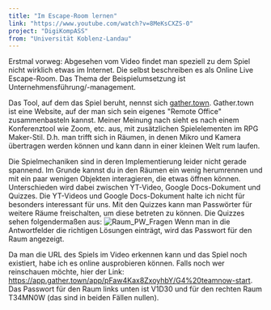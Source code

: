 ```yaml
---
title: "Im Escape-Room lernen"
link: "https://www.youtube.com/watch?v=8MeKsCXZS-0"
project: "DigiKompASS"
from: "Universität Koblenz-Landau"
---
```


Erstmal vorweg: Abgesehen vom Video findet man speziell zu dem Spiel nicht wirklich etwas im Internet. Die selbst beschreiben es als Online Live Escape-Room. Das Thema der Beispielumsetzung ist Unternehmensführung/-management.

Das Tool, auf dem das Spiel beruht, nennst sich [gather.town](https://www.gather.town/features). Gather.town ist eine Website, auf der man sich sein eigenes "Remote Office" zusammenbasteln kannst. Meiner Meinung nach sieht es nach einem Konferenztool wie Zoom, etc. aus, mit zusätzlichen Spielelementen im RPG Maker-Stil. D.h. man trifft sich in Räumen, in denen Mikro und Kamera übertragen werden können und kann dann in einer kleinen Welt rum laufen.

Die Spielmechaniken sind in deren Implementierung leider nicht gerade spannend. Im Grunde kannst du in den Räumen ein wenig herumrennen und mit ein paar wenigen Objekten interagieren, die etwas öffnen können. Unterschieden wird dabei zwischen YT-Video, Google Docs-Dokument und Quizzes. Die YT-Videos und Google Docs-Dokument halte ich nicht für besonders interessant für uns. Mit den Quizzes kann man Passwörter für weitere Räume freischalten, um diese betreten zu können. Die Quizzes sehen folgendermaßen aus:
![Raum_PW_Fragen](https://user-images.githubusercontent.com/32961997/235739360-fed0cb50-f127-4e34-a253-be24c8df02e2.png)
Wenn man in die Antwortfelder die richtigen Lösungen einträgt, wird das Passwort für den Raum angezeigt.

Da man die URL des Spiels im Video erkennen kann und das Spiel noch existiert, habe ich es online ausprobieren können. Falls noch wer reinschauen möchte, hier der Link: https://app.gather.town/app/pFaw4Kax8ZxoyhbY/G4%20teamnow-start. Das Passwort für den Raum links unten ist V1D30 und für den rechten Raum T34MN0W (das sind in beiden Fällen nullen).
